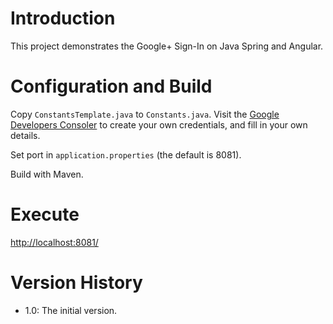 
# Introduction

This project demonstrates the Google+ Sign-In on Java Spring and Angular.

# Configuration and Build

Copy `ConstantsTemplate.java` to `Constants.java`. Visit the [Google Developers Consoler](https://console.developers.google.com) to create your own credentials, and fill in your own details.

Set port in `application.properties` (the default is 8081).

Build with Maven.

# Execute

[http://localhost:8081/](http://localhost:8081/)

# Version History

 * 1.0: The initial version.
 
